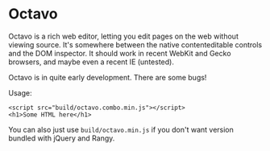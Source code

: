 # Octavo

Octavo is a rich web editor, letting you edit pages on the web without viewing source. It's somewhere between the native contenteditable controls and the DOM inspector. It should work in recent WebKit and Gecko browsers, and maybe even a recent IE (untested).

Octavo is in quite early development. There are some bugs!

Usage:

    <script src="build/octavo.combo.min.js"></script>
    <h1>Some HTML here</h1>

You can also just use `build/octavo.min.js` if you don't want version bundled with jQuery and Rangy.
